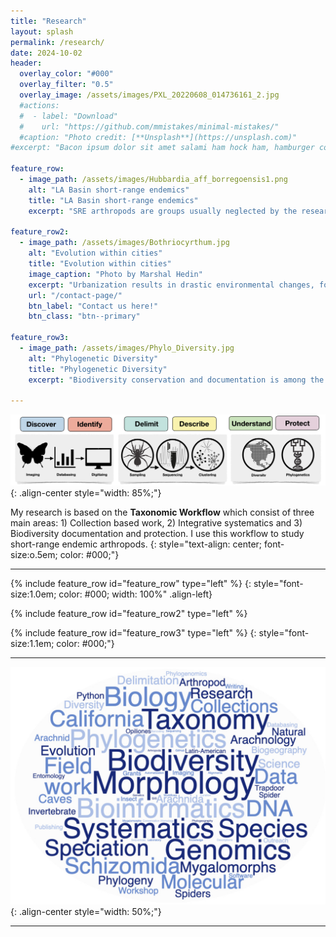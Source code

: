 ```yaml
---
title: "Research"
layout: splash
permalink: /research/
date: 2024-10-02
header:
  overlay_color: "#000"
  overlay_filter: "0.5"
  overlay_image: /assets/images/PXL_20220608_014736161_2.jpg
  #actions:
  #  - label: "Download"
  #    url: "https://github.com/mmistakes/minimal-mistakes/"
  #caption: "Photo credit: [**Unsplash**](https://unsplash.com)"
#excerpt: "Bacon ipsum dolor sit amet salami ham hock ham, hamburger corned beef short ribs kielbasa biltong t-bone drumstick tri-tip tail sirloin pork chop."

feature_row:
  - image_path: /assets/images/Hubbardia_aff_borregoensis1.png  
    alt: "LA Basin short-range endemics"
    title: "LA Basin short-range endemics"
    excerpt: "SRE arthropods are groups usually neglected by the research community, but extremely important for conservation and excellent models for studies of adaptation, speciation and morphological evolution. SRE have overall reduced dispersal abilities, ancient divergence times and low rates of extinction, which have allowed them to adapt to multiple specific microhabitats like caves or desert canyons. Given their limited dispersal abilities, they also exhibit high degrees of population fragmentation and an incredibly large phenotypic variation. In some cases, like with mygalomorph spiders, habitat homogeneity and specificity promote cryptic speciation, associated at the same time with high levels of population differentiation. Such conditions make SRE taxa extremely important for biodiversity conservation. Using modern tools for the study of morphology like Scanning Electron Microscopy (SEM), digital photography and CT scan (computed tomography), along with Next Generation Sequencing, this project aims to discover and describe the vast diversity of SRE in California and across the Neotropics, incorporating morphometrics, phylogenetics and biogeography. Ongoing projects are focusing on phylogenomics of the genus *Hubbardia* and species delimitation of Tawny Dwarf Tarantulas (*Megahexura fulva*)."

feature_row2:
  - image_path: /assets/images/Bothriocyrthum.jpg
    alt: "Evolution within cities"
    title: "Evolution within cities"
    image_caption: "Photo by Marshal Hedin"
    excerpt: "Urbanization results in drastic environmental changes, forcing native species to adapt to new anthropocentric environments in order to persist. At the same time, cities represent complex habitats that can promote or reduce species and genetic diversity. Using short-range endemic arthropods, we can assess if cities have influenced the evolutionary history of organisms and how. Comparative studies of natural populations with species under the influence of large cities are crucial for this approach. Los Angeles Basin has unique conditions for studies of evolution of life within cities, the influence of the big Urbe can be directly compared with natural populations in the surroundings of the city. This project seeks to evaluate the effects of cities in population fragmentation and genetic diversity, while also evaluating species adaptation and evolution of morphological traits. Community science is crucial for the success of urban evolution projects, implementation of multiple approaches in which the community can actively contribute is an important part of this project, please contact me for more information!"
    url: "/contact-page/"
    btn_label: "Contact us here!"
    btn_class: "btn--primary"

feature_row3:
  - image_path: /assets/images/Phylo_Diversity.jpg
    alt: "Phylogenetic Diversity"
    title: "Phylogenetic Diversity"
    excerpt: "Biodiversity conservation and documentation is among the most important goals of biological collections, unfortunately we cannot preserve everything and our resources and efforts have to be strategically invested, one of the recent approaches for evaluating areas of conversation prioritization is the use of phylogenetic diversity, which incorporates evolutionary history of species to evaluate areas where species have been evolving for long periods of time (endemic species) and areas where species are experiencing diversification (formation of new species), this information can be used along with occurrence data to evaluate diversity and compare different areas under a phylogenetic context and for example associate which factors are promoting diversity or diversification, this is also known as Spatial Phylogenetics. In this project, I will use spatial phylogenetics to seek areas with high endemicity and of importance for conservation, focusing on terrestrial arthropods but with emphasis on species that inhabit soil that are considered bioindicators. This project will not only generate estimates of phylogenetic diversity and endemicity of selected taxa groups in areas with an urgency for conservation, but also will build upon databasing and collection improvement and modernization."

---
```


![styled-image](/assets/images/workflow.jpg){: .align-center style="width: 85%;"}

My research is based on the **Taxonomic Workflow** which consist of three main areas: 1) Collection based work, 2) Integrative systematics and 3) Biodiversity documentation and protection. I use this workflow to study short-range endemic arthropods.
{: style="text-align: center; font-size:o.5em; color: #000;"}

---

{% include feature_row id="feature_row" type="left" %} {: style="font-size:1.0em; color: #000; width: 100%" .align-left}

{% include feature_row id="feature_row2" type="left" %}

{% include feature_row id="feature_row3" type="left" %} {: style="font-size:1.1em; color: #000;"}

---

![styled-image](/assets/images/WordCloud.jpg){: .align-center style="width: 50%;"}

---